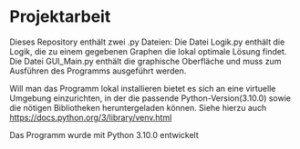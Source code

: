 # Projektarbeit

Dieses Repository enthält zwei .py Dateien:
Die Datei Logik.py enthält die Logik, die zu einem gegebenen Graphen die lokal optimale Lösung findet.
Die Datei GUI_Main.py enthält die graphische Oberfläche und muss zum Ausführen des Programms ausgeführt werden.

Will man das Programm lokal installieren bietet es sich an eine virtuelle Umgebung einzurichten, in der die passende Python-Version(3.10.0) sowie die nötigen Bibliotheken heruntergeladen können. Siehe hierzu auch https://docs.python.org/3/library/venv.html

Das Programm wurde mit Python 3.10.0 entwickelt
